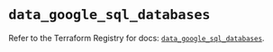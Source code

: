 # `data_google_sql_databases`

Refer to the Terraform Registry for docs: [`data_google_sql_databases`](https://registry.terraform.io/providers/hashicorp/google/5.23.0/docs/data-sources/sql_databases).
